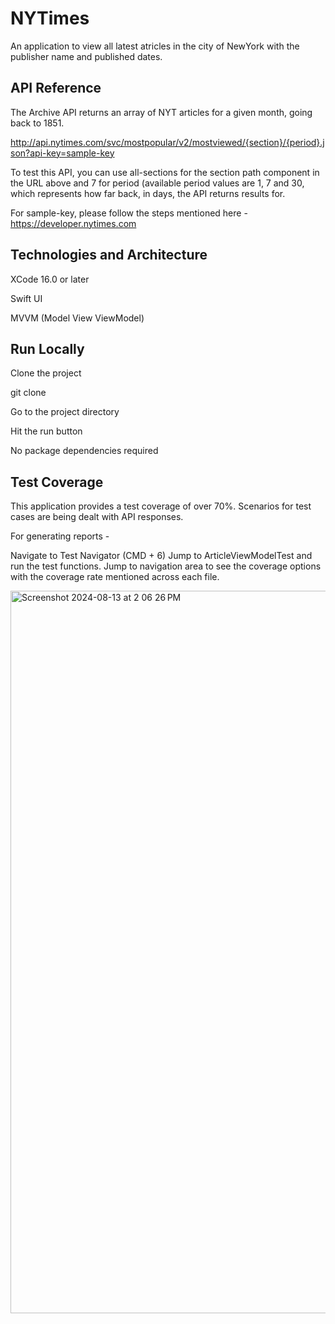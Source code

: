 
# NYTimes

An application to view all latest atricles in the city of NewYork with the publisher name and published dates.



## API Reference

The Archive API returns an array of NYT articles for a given month, going back to 1851.

http://api.nytimes.com/svc/mostpopular/v2/mostviewed/{section}/{period}.json?api-key=sample-key

To test this API, you can use all-sections for the section path component in the URL above
and 7 for period (available period values are 1, 7 and 30, which represents how far back, in
days, the API returns results for.

For sample-key, please follow the steps mentioned here - 
https://developer.nytimes.com
## Technologies and Architecture

XCode 16.0 or later

Swift UI

MVVM (Model View ViewModel)
## Run Locally

Clone the project

git clone 

Go to the project directory

Hit the run button

No package dependencies required


## Test Coverage

This application provides a test coverage of over 70%.
Scenarios for test cases are being dealt with API responses.

For generating reports - 

Navigate to Test Navigator (CMD + 6)
Jump to ArticleViewModelTest and run the test functions.
Jump to navigation area to see the coverage options with the coverage rate mentioned across each file.

<img width="1156" alt="Screenshot 2024-08-13 at 2 06 26 PM" src="https://github.com/user-attachments/assets/a0dbe94f-3cfd-4876-85e1-0cf45ed80946">
